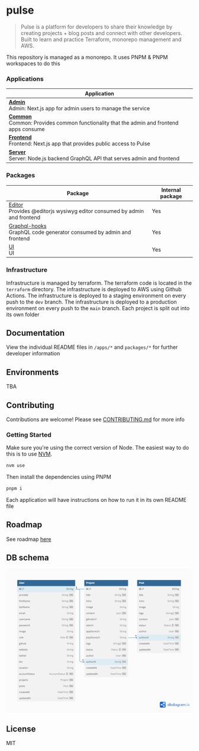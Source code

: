 # pulse

> Pulse is a platform for developers to share their knowledge by creating projects + blog posts and connect with other developers. Built to learn and practice Terraform, monorepo management and AWS.

This repository is managed as a monorepo. It uses PNPM & PNPM workspaces to do this

### Applications

| Application                                                                                                               |
| ------------------------------------------------------------------------------------------------------------------------  |
| **[Admin](apps/admin/README.md)** <br /> Admin: Next.js app for admin users to manage the service |
| **[Common](apps/common/README.md)** <br /> Common: Provides common functionality that the admin and frontend apps consume |
| **[Frontend](apps/frontend/README.md)** <br /> Frontend: Next.js app that provides public access to Pulse                 |
| **[Server](apps/server/README.md)** <br /> Server: Node.js backend GraphQL API that serves admin and frontend                  |


### Packages 
| Package                                                                                 | Internal package |
| --------------------------------------------------------------------------------------- | ------------------------ |
| [Editor](packages/editor/README.md) <br /> Provides @editorjs wysiwyg editor consumed by admin and frontend | Yes                      |
| [Graphql-hooks](packages/graphql-hooks/README.md) <br /> GraphQL code generator  consumed by admin and frontend        | Yes                      |
| [UI](packages/ui/README.md) <br /> UI                                   | Yes      

### Infrastructure
Infrastructure is managed by terraform. The terraform code is located in the `terraform` directory. The infrastructure is deployed to AWS using Github Actions. The infrastructure is deployed to a staging environment on every push to the `dev` branch. The infrastructure is deployed to a production environment on every push to the `main` branch. Each project is split out into its own folder

## Documentation 

View the individual README files in `/apps/*` and `packages/*` for further developer information


## Environments
TBA

## Contributing

Contributions are welcome! Please see [CONTRIBUTING.md](CONTRIBUTING.md) for more info

### Getting Started

Make sure you're using the correct version of Node. The easiest way to do this is to use [NVM](https://github.com/nvm-sh/nvm).


```sh
nvm use
```

Then install the dependencies using PNPM

```sh
pnpm i
```

Each application will have instructions on how to run it in its own README file

## Roadmap
See roadmap [here](./roadmap.md)


## DB schema

![DB schema](./.github/assets/pulse-db.png)

## License
MIT